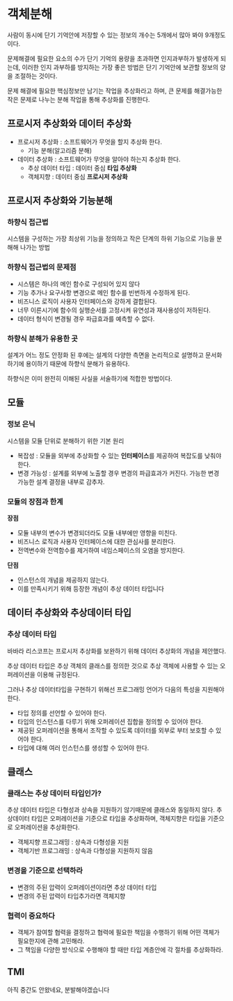# 객체분해

사람이 동시에 단기 기억안에 저장할 수 있는 정보의 개수는 5개에서 많아 봐야 9개정도이다.

문제해결에 필요한 요소의 수가 단기 기억의 용량을 초과하면 인지과부하가 발생하게 되는데, 
이러한 인지 과부하를 방지하는 가장 좋은 방법은 단기 기억안에 보관할 정보의 양을 조절하는 것이다.

문제 해결에 필요한 핵심정보만 남기는 작업을 추상화라고 하며,
큰 문제를 해결가능한 작은 문제로 나누는 분해 작업을 통해 추상화를 진행한다.

## 프로시저 추상화와 데이터 추상화

- 프로시저 추상화 : 소프트웨어가 무엇을 할지 추상화 한다.
  - 기능 분해(알고리즘 분해)
- 데이터 추상화 : 소프트웨어가 무엇을 알아야 하는지 추상화 한다.
  - 추상 데이터 타입 : 데이터 중심 **타입 추상화** 
  - 객체지향 : 데이터 중심 **프로시저 추상화**

## 프로시저 추상화와 기능분해

### 하향식 접근법

시스템을 구성하는 가장 최상위 기능을 정의하고 작은 단계의 하위 기능으로 기능을 분해해 나가는 방법

### 하향식 접근법의 문제점

- 시스템은 하나의 메인 함수로 구성되어 있지 않다
- 기능 추가나 요구사항 변경으로 메인 함수를 빈번하게 수정하게 된다.
- 비즈니스 로직이 사용자 인터페이스와 강하게 결합된다.
- 너무 이른시기에 함수의 실행순서를 고정시켜 유연성과 재사용성이 저하된다.
- 데이터 형식이 변경될 경우 파급효과를 예측할 수 없다.

### 하향식 분해가 유용한 곳

설계가 어느 정도 안정화 된 후에는 설계의 다양한 측면을 논리적으로 설명하고 문서화 하기에 용이하기 때문에 하향식 분해가 유용하다.

하향식은 이미 완전히 이해된 사실을 서술하기에 적합한 방법이다.

## 모듈

### 정보 은닉

시스템을 모듈 단위로 분해하기 위한 기본 원리

- 복잡성 : 모듈을 외부에 추상화할 수 있는 **인터페이스**를 제공하여 복잡도를 낮춰야 한다.
- 변경 가능성 : 설계를 외부에 노출할 경우 변경의 파급효과가 커진다. 가능한 변경 가능한 설계 결정을 내부로 감추자.

### 모듈의 장점과 한계

**장점**
- 모듈 내부의 변수가 변경되더라도 모듈 내부에만 영향을 미친다.
- 비즈니스 로직과 사용자 인터페이스에 대한 관심사를 분리한다.
- 전역변수와 전역함수를 제거하여 네임스페이스의 오염을 방지한다.

**단점**
- 인스턴스의 개념을 제공하지 않는다.
- 이를 만족시키기 위해 등장한 개념이 추상 데이터 타입니다

## 데이터 추상화와 추상데이터 타입

### 추상 데이터 타입

바바라 리스코프는 프로시저 추상화를 보완하기 위해 데이터 추상화의 개념을 제안했다.

추상 데이터 타입은 추상 객체의 클래스를 정의한 것으로 추상 객체에 사용할 수 있는 오퍼레이션을 이용해 규정된다. 

그러나 추상 데이터타입을 구현하기 위해선 프로그래밍 언어가 다음의 특성을 지원해야 한다.

- 타입 정의를 선언할 수 있어야 한다.
- 타입의 인스턴스를 다루기 위해 오퍼레이션 집합을 정의할 수 있어야 한다.
- 제공된 오퍼레이션을 통해서 조작할 수 있도록 데이터를 외부로 부터 보호할 수 있어야 한다.
- 타입에 대해 여러 인스턴스를 생성할 수 있어야 한다.

## 클래스

### 클래스는 추상 데이터 타입인가?

추상 데이터 타입은 다형성과 상속을 지원하기 않기때문에 클래스와 동일하지 않다. 
추상데이터 타입은 오퍼레이션을 기준으로 타입을 추상화하며, 객체지향은 타입을 기준으로 오퍼레이션을 추상화한다.

- 객체지향 프로그래밍 : 상속과 다형성을 지원
- 객체기반 프로그래밍 : 상속과 다형성을 지원하지 않음

### 변경을 기준으로 선택하라

- 변경의 주된 압력이 오퍼레이션이라면 추상 데이터 타입
- 변경의 주된 압력이 타입추가라면 객체지향

### 협력이 중요하다

- 객체가 참여할 협력을 결정하고 협력에 필요한 책임을 수행하기 위해 어떤 객체가 필요한지에 관해 고민해라.
- 그 책임을 다양한 방식으로 수행해야 할 때만 타입 계층안에 각 절차를 추상화하라.


## TMI

아직 중간도 안왔네요, 분발해야겠습니다
